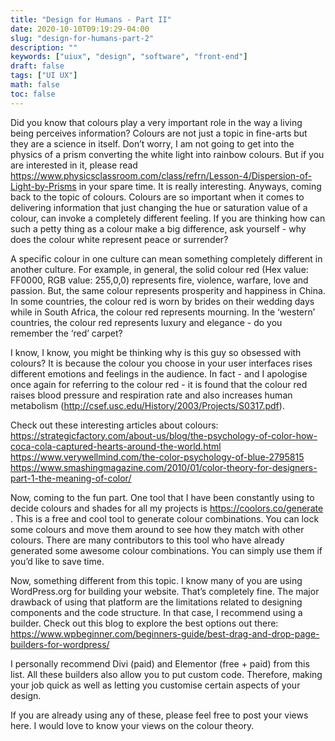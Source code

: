 ```yaml
---
title: "Design for Humans - Part II"
date: 2020-10-10T09:19:29-04:00
slug: "design-for-humans-part-2"
description: ""
keywords: ["uiux", "design", "software", "front-end"]
draft: false
tags: ["UI UX"]
math: false
toc: false
---
```


Did you know that colours play a very important role in the way a living being perceives information? Colours are not just a topic in fine-arts but they are a science in itself. Don’t worry, I am not going to get into the physics of a prism converting the white light into rainbow colours. But if you are interested in it, please read https://www.physicsclassroom.com/class/refrn/Lesson-4/Dispersion-of-Light-by-Prisms in your spare time. It is really interesting. Anyways, coming back to the topic of colours. Colours are so important when it comes to delivering information that just changing the hue or saturation value of a colour, can invoke a completely different feeling. If you are thinking how can such a petty thing as a colour make a big difference, ask yourself - why does the colour white represent peace or surrender? 

A specific colour in one culture can mean something completely different in another culture. For example, in general, the solid colour red (Hex value: FF0000, RGB value: 255,0,0) represents fire, violence, warfare, love and passion. But, the same colour represents prosperity and happiness in China. In some countries, the colour red is worn by brides on their wedding days while in South Africa, the colour red represents mourning. In the ‘western’ countries, the colour red represents luxury and elegance - do you remember the ‘red’ carpet? 

I know, I know, you might be thinking why is this guy so obsessed with colours? It is because the colour you choose in your user interfaces rises different emotions and feelings in the audience. In fact - and I apologise once again for referring to the colour red - it is found that the colour red raises blood pressure and respiration rate and also increases human metabolism (http://csef.usc.edu/History/2003/Projects/S0317.pdf).

Check out these interesting articles about colours:
https://strategicfactory.com/about-us/blog/the-psychology-of-color-how-coca-cola-captured-hearts-around-the-world.html
https://www.verywellmind.com/the-color-psychology-of-blue-2795815
https://www.smashingmagazine.com/2010/01/color-theory-for-designers-part-1-the-meaning-of-color/

Now, coming to the fun part. One tool that I have been constantly using to decide colours and shades for all my projects is https://coolors.co/generate . This is a free and cool tool to generate colour combinations. You can lock some colours and move them around to see how they match with other colours. There are many contributors to this tool who have already generated some awesome colour combinations. You can simply use them if you’d like to save time.

Now, something different from this topic. I know many of you are using WordPress.org for building your website. That’s completely fine. The major drawback of using that platform are the limitations related to designing components and the code structure. In that case, I recommend using a builder. Check out this blog to explore the best options out there: https://www.wpbeginner.com/beginners-guide/best-drag-and-drop-page-builders-for-wordpress/

I personally recommend Divi (paid) and Elementor (free + paid) from this list. All these builders also allow you to put custom code. Therefore, making your job quick as well as letting you customise certain aspects of your design. 

If you are already using any of these, please feel free to post your views here. I would love to know your views on the colour theory.